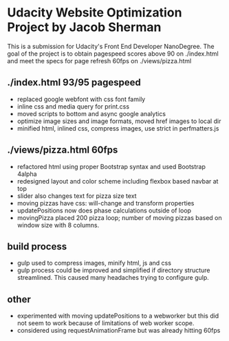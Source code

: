 # Udacity Website Optimization Project by Jacob Sherman
This is a submission for Udacity's Front End Developer NanoDegree.
The goal of the project is to obtain pagespeed scores above 90 on ./index.html
and meet the specs for page refresh 60fps on ./views/pizza.html

## ./index.html 93/95 pagespeed
-   replaced google webfont with css font family
-   inline css and media query for print.css
-   moved scripts to bottom and async google analytics
-   optimize image sizes and image formats, moved href images to local dir
-   minified html, inlined css, compress images, use strict in perfmatters.js

##  ./views/pizza.html 60fps
- refactored html using proper Bootstrap syntax and used Bootstrap 4alpha
- redesigned layout and color scheme including flexbox based navbar at top
- slider also changes text for pizza size text
- moving pizzas have css: will-change and transform properties
- updatePositions now does phase calculations outside of loop
- movingPizza placed 200 pizza loop; number of moving pizzas based on window size with 8 columns.

## build process
-   gulp used to compress images, minify html, js and css
-   gulp process could be improved and simplified if directory structure streamlined.  This caused many headaches trying to configure gulp.

## other
-   experimented with moving updatePositions to a webworker but this did not seem to work because of limitations of web worker scope.
-   considered using requestAnimationFrame but was already hitting 60fps